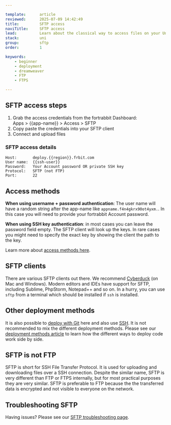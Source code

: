 ```yaml
---

template:      article
reviewed:      2025-07-09 14:42:49
title:         SFTP access
naviTitle:     SFTP access
lead:          Learn about the classical way to access files on your Universal App on fortrabbit.
stack:         uni
group:         sftp
order:         1

keywords:
    - beginner
    - deployment
    - dreamweaver
    - FTP
    - FTPS

---
```



## SFTP access steps

1. Grab the access credentials from the fortrabbit Dashboard:  
   Apps > {{app-name}} > Access > SFTP
2. Copy paste the credentials into your SFTP client
3. Connect and upload files


### SFTP access details

```nohighlight
Host:       deploy.{{region}}.frbit.com
User name:  {{ssh-user}}
Password:   Your Account password OR private SSH key
Protocol:   SFTP (not FTP)
Port:       22
```

## Access methods

**When using username + password authentication**: The user name will have a random string after the app-name like `appname.f4n4gkrx90ot4yxm.`. In this case you will need to provide your fortrabbit Account password.

**When using SSH key authentication**: in most cases you can leave the password field empty. The SFTP client will look up the keys. In rare cases you might need to specify the exact key by showing the client the path to the key.

Learn more about [access methods here](/access-methods).


## SFTP clients

There are various SFTP clients out there. We recommend [Cyberduck](https://cyberduck.io/) (on Mac and Windows). Modern editors and IDEs have support for SFTP, including Sublime, PhpStorm, Notepad++ and so on. In a hurry, you can use `sftp` from a terminal which should be installed if `ssh` is installed.


## Other deployment methods

It is also possible to [deploy with Git](git-deployment) here and also use [SSH](/ssh-uni). It is not recommended to mix the different deployment methods. Please see our [deployment methods article](deployment-methods-uni) to learn how the different ways to deploy code work side by side.


## SFTP is not FTP

SFTP is short for SSH File Transfer Protocol. It is used for uploading and downloading files over a SSH connection. Despite the similar name, SFTP is very different than FTP or FTPS internally, but for most practical purposes they are very similar. SFTP is preferable to FTP because the the transferred data is encrypted and not visible to everyone on the network.


## Troubleshooting SFTP

Having issues? Please see our [SFTP troubleshooting page](/sftp-troubleshooting).
